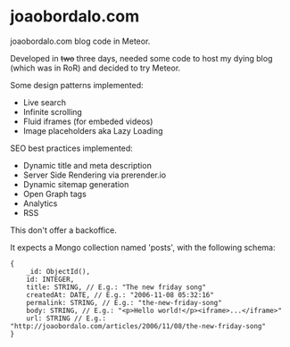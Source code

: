 # joaobordalo.com
joaobordalo.com blog code in Meteor.

Developed in ~~two~~ three days, needed some code to host my dying blog (which was in RoR) and decided to try Meteor.

Some design patterns implemented:

- Live search
- Infinite scrolling
- Fluid iframes (for embeded videos)
- Image placeholders aka Lazy Loading

SEO best practices implemented:

- Dynamic title and meta description
- Server Side Rendering via prerender.io
- Dynamic sitemap generation
- Open Graph tags
- Analytics
- RSS

This don't offer a backoffice.

It expects a Mongo collection named 'posts', with the following schema:
```
{
	_id: ObjectId(),
	id: INTEGER,
	title: STRING, // E.g.: "The new friday song"
	createdAt: DATE, // E.g.: "2006-11-08 05:32:16"
	permalink: STRING, // E.g.: "the-new-friday-song"
	body: STRING, // E.g.: "<p>Hello world!</p><iframe>...</iframe>"   
	url: STRING // E.g.: "http://joaobordalo.com/articles/2006/11/08/the-new-friday-song"
}

```